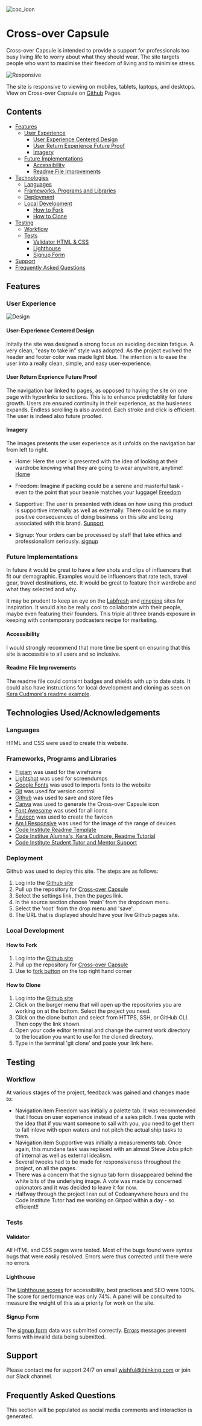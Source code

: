 ![coc_icon](assets/images/coc_icon.png)

# Cross-over Capsule
Cross-over Capsule is intended to provide a support for professionals too busy living life to worry about what they should wear. The site targets people who want to maximise their freedom of living and to minimise stress.

![Responsive](assets/images/responsive-results.png)

The site is responsive to viewing on mobiles, tablets, laptops, and desktops. View on Cross-over Capsule on [Github](https://caylindewey.github.io/cross-over-capsule-102/) Pages.

## Contents
- [Features](#features)
    - [User Experience](#user-experience)
        - [User Experience Centered Design](#user-experience-centered-design)
        - [User Return Experience Future Proof](#user-return-exprience-future-proof)
        - [Imagery](#imagery)        
    - [Future Implementations](#future-implementations)
        - [Accessibility](#accessibility)
        - [Readme File Improvements](#readme-file-improvements)
- [Technologies](#technologies-usedacknowledgements)
    - [Languages](#languages)
    - [Frameworks, Programs and Libraries](#frameworks-programs-and-libraries)
    - [Deployment](#deployment)
    - [Local Development](#local-development)
        - [How to Fork](#how-to-fork)
        - [How to Clone](#how-to-clone)
- [Testing](#testing)
    - [Workflow](#workflow)
    - [Tests](#tests)
        - [Validator HTML & CSS](#validator)
        - [Lighthouse](#lighthouse)
        - [Signup Form](#signup-form)
- [Support](#support)
- [Frequently Asked Questions](#frequently-asked-questions)

## Features
### User Experience 
![Design](assets/images/wireframe_cross-over_capsule_v1.png)

#### User-Experience Centered Design
Initally the site was designed a strong focus on avoiding decision fatigue. A very clean, "easy to take in" style was adopted. As the project evolved the header and footer color was made light blue. The intention is to ease the user into a really clean, simple, and easy user-experience.

#### User Return Exprience Future Proof
The navigation bar linked to pages, as opposed to having the site on one page with hyperlinks to sections.  This is to enhance predictablity for future growth.  Users are ensured continuity in their experience, as the busieness expands. Endless scrolling is also avoided.  Each stroke and click is efficient. The user is indeed also future proofed.

#### Imagery
The images presents the user experience as it unfolds on the navigation bar from left to right.   
- Home: Here the user is presented with the idea of looking at their wardrobe knowing what they are going to wear anywhere, anytime! [Home](assets/images/home_tablet.png)  

- Freedom: Imagine if packing could be a serene and masterful task - even to the point that your beanie matches your luggage!  [Freedom](assets/images/freedom_tablet.png)

- Supportive: The user is presented with ideas on how using this product is supportive internally as well as externally. There could be so many positive consequences of doing business on this site and being associated with this brand.  [Support](assets/images/supportive_tablet.png)

- Signup: Your orders can be processed by staff that take ethics and professionalism seriously.  [signup](assets/images/signup_tablet.png)
 
### Future Implementations
In future it would be great to have a few shots and clips of influencers that fit our demographic. Examples would be influencers that rate tech, travel gear, travel destinations, etc. It would be great to feature their wardrobe and what they selected and why.

It may be prudent to keep an eye on the [Labfresh](https://labfresh.nl/) and [ninepine](https://www.ninepine.nl/) sites for inspiration. It would also be really cool to collaborate with their people, maybe even featuring their founders. This triple all three brands exposure in keeping with contemporary podcasters recipe for marketing.

#### Accessibility
I would strongly recommend that more time be spent on ensuring that this site is accessible to all users and so inclusive.

#### Readme File Improvements
The readme file could containt badges and shields with up to date stats.  It could also have instructions for local development and cloning as seen on [Kera Cudmore's readme example](https://github.com/kera-cudmore/Bully-Book-Club#local-development). 

## Technologies Used/Acknowledgements
### Languages
HTML and CSS were used to create this website.

### Frameworks, Programs and Libraries
- [Figjam](https://www.figma.com/) was used for the wireframe
- [Lightshot](https://app.prntscr.com/en/index.html) was used for screendumps
- [Google Fonts](https://fonts.google.com/) was used to imports fonts to the website
- [Git](https://git-scm.com/) was used for version control
- [Github](https://github.com/) was used to save and store files
- [Canva](https://canva.com) was used to generate the Cross-over Capsule icon
- [Font Awesome](https://fontawesome.com/v4/icons/) was used for all icons
- [Favicon](https://favicon.io/favicon-converter/) was used to create the favicon
- [Am I Responsive](https://ui.dev/amiresponsive) was used for the image of the range of devices
- [Code Institute Readme Template](Code-Institute-Solutions/readme-template) 
- [Code Institue Alumna's, Kera Cudmore, Readme Tutorial](https://github.com/kera-cudmore)
- [Code Institute Student Tutor and Mentor Support](https://learn.codeinstitute.net/ci_support/diplomainfullstacksoftwarecommoncurriculum/support)

### Deployment
Github was used to deploy this site.  The steps are as follows:
1. Log into the [Github site](https://github.com/)
2. Pull up the repository for [Cross-over Capsule](https://github.com/CaylinDewey/cross-over-capsule-102)
3. Select the settings link, then the pages link.
4. In the source section choose 'main' from the dropdown menu.  
5. Select the 'root' from the drop menu and 'save'.
6. The URL that is displayed should have your live Github pages site. 

### Local Development
#### How to Fork
1. Log into the [Github site](https://github.com/)
2. Pull up the repository for [Cross-over Capsule](https://github.com/CaylinDewey/cross-over-capsule-102)
3. Use to [fork button](assets/images/github_fork.png) on the top right hand corner 

#### How to Clone
1. Log into the [Github site](https://github.com/)
2. Click on the burger menu that will open up the repositories you are working on at the bottom.  Select the project you need.
3. Click on the clone button and select from HTTPS, SSH, or GitHub CLI.  Then copy the link shown.
4. Open your code editor terminal and change the current work directory to the location you want to use for the cloned directory.
5. Type in the terminal 'git clone' and paste your link here. 


## Testing
### Workflow
At various stages of the project, feedback was gained and changes made to:
- Navigation item Freedom was initially a palette tab. It was recommended that I focus on user experience instead of a sales pitch. I was quote with the idea that if you want someone to sail with you, you need to get them to fall inlove with open waters and not pitch the actual ship tasks to them.
- Navigation item Supportive was initially a measurements tab. Once again, this mundane task was replaced with an almost Steve Jobs pitch of internal as well as external idealism.
- Several tweeks had to be made for responsiveness throughout the project, on all the pages.
- There was a concern that the signup tab form dissappeared behind the white bits of the underlying image. A vote was made by concerned opionators and it was decided to leave it for now.
- Halfway through the project I ran out of Codeanywhere hours and the Code Institute Tutor had me working on Gitpod within a day - so efficient!!

### Tests
#### Validator
All HTML and CSS pages were tested.  Most of the bugs found were syntax bugs that were easily resolved.  Errors were thus corrected until there were no errors.

#### Lighthouse
The [Lighthouse scores](assets/images/lighthouse_result.png) for accessibility, best practices and SEO were 100%.  The score for performance was only 74%.  A panel will be consulted to measure the weight of this as a priority for work on the site.

#### Signup Form
The [signup form](assets/images/signup_data_dump.png) data was submitted correctly. [Errors](assets/images/signup_errs.png) messages prevent forms with invalid data being submitted. 

## Support
Please contact me for support 24/7 on email wishful@thinking.com or join our Slack channel.

## Frequently Asked Questions
This section will be populated as social media comments and interaction is generated.




